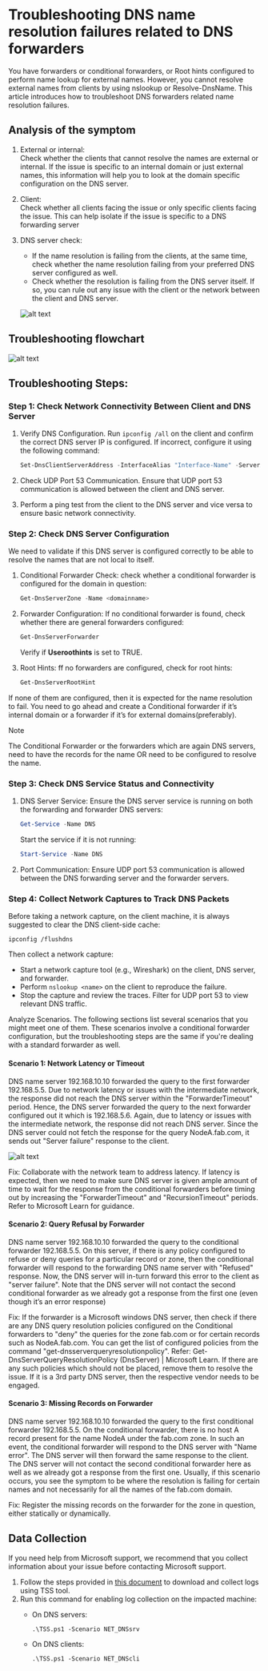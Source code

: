 # Troubleshooting DNS name resolution failures related to DNS forwarders

You have forwarders or conditional forwarders, or Root hints configured to perform name lookup for external names. However, you cannot resolve external names from clients by using nslookup or Resolve-DnsName. This article introduces how to troubleshoot DNS forwarders related name resolution failures.

## Analysis of the symptom

1. External or internal:  
   Check whether the clients that cannot resolve the names are external or internal. If the issue is specific to an internal domain or just external names, this information will help you to look at the domain specific configuration on the DNS server.
2. Client:  
   Check whether all clients facing the issue or only specific clients facing the issue. This can help isolate if the issue is specific to a DNS forwarding server
3. DNS server check:
   - If the name resolution is failing from the clients, at the same time, check whether the name resolution failing from your preferred DNS server configured as well.
   - Check whether the resolution is failing from the DNS server itself. If so, you can rule out any issue with the client or the network between the client and DNS server.

   ![alt text](media/troubleshoot-dns-forwarders-related-failures/image.png)

## Troubleshooting flowchart

![alt text](media/troubleshoot-dns-forwarders-related-failures/image-1.png)

## Troubleshooting Steps:

### Step 1: Check Network Connectivity Between Client and DNS Server

1. Verify DNS Configuration. Run `ipconfig /all` on the client and confirm the correct DNS server IP is configured. If incorrect, configure it using the following command:

   ```powershell
   Set-DnsClientServerAddress -InterfaceAlias "Interface-Name" -ServerAddresses ("IP1")
   ```

2. Check UDP Port 53 Communication. Ensure that UDP port 53 communication is allowed between the client and DNS server.
3. Perform a ping test from the client to the DNS server and vice versa to ensure basic network connectivity.

### Step 2: Check DNS Server Configuration

We need to validate if this DNS server is configured correctly to be able to resolve the names that are not local to itself.

1. Conditional Forwarder Check: check whether a conditional forwarder is configured for the domain in question:

    ```powershell
    Get-DnsServerZone -Name <domainname>
    ```

2. Forwarder Configuration: If no conditional forwarder is found, check whether there are general forwarders configured:

   ```powershell
   Get-DnsServerForwarder
   ```

   Verify if **Useroothints** is set to TRUE.

3. Root Hints: ff no forwarders are configured, check for root hints:

   ```powershell
   Get-DnsServerRootHint
   ```

If none of them are configured, then it is expected for the name resolution to fail. You need to go ahead and create a Conditional forwarder if it’s internal domain or a forwarder if it’s for external domains(preferably).

> [!NOTE]
> The Conditional Forwarder or the forwarders which are again DNS servers, need to have the records for the name OR need to be configured to resolve the name.

### Step 3: Check DNS Service Status and Connectivity

1. DNS Server Service: Ensure the DNS server service is running on both the forwarding and forwarder DNS servers:

   ```powershell
   Get-Service -Name DNS
   ```

   Start the service if it is not running:

   ```powershell
   Start-Service -Name DNS
   ```

2. Port Communication: Ensure UDP port 53 communication is allowed between the DNS forwarding server and the forwarder servers.

### Step 4: Collect Network Captures to Track DNS Packets

Before taking a network capture, on the client machine, it is always suggested to clear the DNS client-side cache:

```console
ipconfig /flushdns
```

Then collect a network capture:

- Start a network capture tool (e.g., Wireshark) on the client, DNS server, and forwarder.
- Perform `nslookup <name>` on the client to reproduce the failure.
- Stop the capture and review the traces. Filter for UDP port 53 to view relevant DNS traffic.

Analyze Scenarios. The following sections list several scenarios that you might meet one of them. These scenarios involve a conditional forwarder configuration, but the troubleshooting steps are the same if you're dealing with a standard forwarder as well.

#### Scenario 1: Network Latency or Timeout

DNS name server 192.168.10.10 forwarded the query to the first forwarder 192.168.5.5. Due to network latency or issues with the intermediate network, the response did not reach the DNS server within the "ForwarderTimeout" period. Hence, the DNS server forwarded the query to the next forwarder configured out it which is 192.168.5.6. Again, due to latency or issues with the intermediate network, the response did not reach DNS server. Since the DNS server could not fetch the response for the query NodeA.fab.com, it sends out "Server failure" response to the client.

![alt text](media/troubleshoot-dns-forwarders-related-failures/image-2.png)

Fix: Collaborate with the network team to address latency. If latency is expected, then we need to make sure DNS server is given ample amount of time to wait for the response from the conditional forwarders before timing out by increasing the "ForwarderTimeout" and "RecursionTimeout" periods. 
Refer to Microsoft Learn for guidance.

#### Scenario 2: Query Refusal by Forwarder

DNS name server 192.168.10.10 forwarded the query to the conditional forwarder 192.168.5.5. On this server, if there is any policy configured to refuse or deny queries for a particular record or zone, then the conditional forwarder will respond to the forwarding DNS name server with "Refused" response. Now, the DNS server will in-turn forward this error to the client as "server failure". Note that the DNS server will not contact the second conditional forwarder as we already got a response from the first one (even though it’s an error response)

Fix: If the forwarder is a Microsoft windows DNS server, then check if there are any DNS query resolution policies configured on the Conditional forwarders to "deny" the queries for the zone fab.com or for certain records such as NodeA.fab.com. You can get the list of configured policies from the command "get-dnsserverqueryresolutionpolicy". Refer: Get-DnsServerQueryResolutionPolicy (DnsServer) | Microsoft Learn. 
If there are any such policies which should not be placed, remove them to resolve the issue. 
If it is a 3rd party DNS server, then the respective vendor needs to be engaged.

#### Scenario 3: Missing Records on Forwarder

DNS name server 192.168.10.10 forwarded the query to the first conditional forwarder 192.168.5.5. On the conditional forwarder, there is no host A record present for the name NodeA under the fab.com zone. In such an event, the conditional forwarder will respond to the DNS server with "Name error". The DNS server will then forward the same response to the client. The DNS server will not contact the second conditional forwarder here as well as we already got a response from the first one. Usually, if this scenario occurs, you see the symptom to be where the resolution is failing for certain names and not necessarily for all the names of the fab.com domain.

Fix: Register the missing records on the forwarder for the zone in question, either statically or dynamically. 

## Data Collection

If you need help from Microsoft support, we recommend that you collect information about your issue before contacting Microsoft support.

1. Follow the steps provided in [this document](../../windows-client/windows-tss/introduction-to-troubleshootingscript-toolset-tss.md) to download and collect logs using TSS tool.
2. Run this command for enabling log collection on the impacted machine:
   - On DNS servers:

     ```console
     .\TSS.ps1 -Scenario NET_DNSsrv
     ```

   - On DNS clients:

     ```console
     .\TSS.ps1 -Scenario NET_DNScli
     ```
